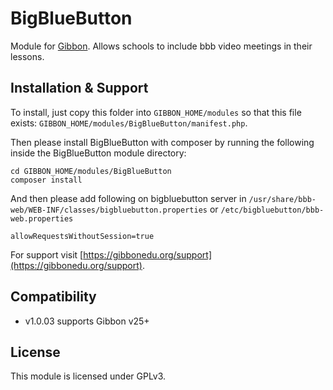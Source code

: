 # BigBlueButton

Module for [Gibbon][gibbon]. Allows schools to include bbb video meetings in their lessons.

[gibbon]: https://gibbonedu.org

## Installation & Support

To install, just copy this folder into `GIBBON_HOME/modules` so that this file
exists: `GIBBON_HOME/modules/BigBlueButton/manifest.php`.

Then please install BigBlueButton with composer by running the following inside the BigBlueButton module directory:

`cd GIBBON_HOME/modules/BigBlueButton`  
`composer install`

And then please add following on bigbluebutton server in `/usr/share/bbb-web/WEB-INF/classes/bigbluebutton.properties` or `/etc/bigbluebutton/bbb-web.properties`

`allowRequestsWithoutSession=true`

For support visit [https://gibbonedu.org/support](https://gibbonedu.org/support).

## Compatibility

* v1.0.03 supports Gibbon v25+

## License

This module is licensed under GPLv3.
